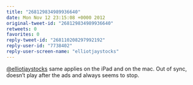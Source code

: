 ```yaml
---
title: "268129834989936640"
date: Mon Nov 12 23:15:08 +0000 2012
original-tweet-id: "268129834989936640"
retweets: 0
favorites: 0
reply-tweet-id: "268110208297992192"
reply-user-id: "7738402"
reply-user-screen-name: "elliotjaystocks"
---
```

<a href="https://twitter.com/elliotjaystocks">@elliotjaystocks</a> same applies on the iPad and on the mac. Out of sync, doesn’t play after the ads and always seems to stop.
